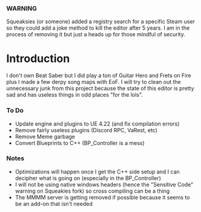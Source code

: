 ### WARNING
Squeaksies (or someone) added a registry search for a specific Steam user so they could add a joke method to kill the editor after 5 years. I am in the process of removing it but just a heads up for those mindful of security.


# Introduction
I don't own Beat Saber but I did play a ton of Guitar Hero and Frets on Fire plus I made a few derpy song maps with EoF. I will try to clean out the unnecessary junk from this project because the state of this editor is pretty sad and has useless things in odd places "for the lols".



### To Do
* Update engine and plugins to UE 4.22 (and fix compilation errors)
* Remove fairly useless plugins (Discord RPC, VaRest, etc)
* Remove Meme garbage
* Convert Blueprints to C++ (BP_Controller is a mess)


### Notes
* Optimizations will happen once I get the C++ side setup and I can decipher what is going on (especially in the BP_Controller)
* I will not be using native windows headers (hence the "Sensitive Code" warning on Squeakies fork) so cross compiling can be a thing
* The MMMM server is getting removed if possible because it seems to be an add-on that isn't needed


